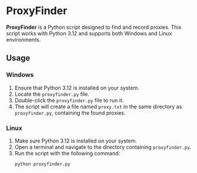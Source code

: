 # ProxyFinder

**ProxyFinder** is a Python script designed to find and record proxies. This script works with Python 3.12 and supports both Windows and Linux environments.

## Usage

### Windows

1. Ensure that Python 3.12 is installed on your system.
2. Locate the `proxyfinder.py` file.
3. Double-click the `proxyfinder.py` file to run it.
4. The script will create a file named `proxy.txt` in the same directory as `proxyfinder.py`, containing the found proxies.

### Linux

1. Make sure Python 3.12 is installed on your system.
2. Open a terminal and navigate to the directory containing `proxyfinder.py`.
3. Run the script with the following command:
   ```bash
   python proxyfinder.py
